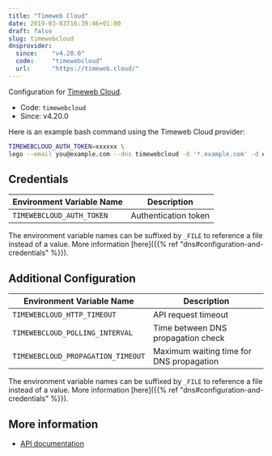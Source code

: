 ```yaml
---
title: "Timeweb Cloud"
date: 2019-03-03T16:39:46+01:00
draft: false
slug: timewebcloud
dnsprovider:
  since:    "v4.20.0"
  code:     "timewebcloud"
  url:      "https://timeweb.cloud/"
---
```


<!-- THIS DOCUMENTATION IS AUTO-GENERATED. PLEASE DO NOT EDIT. -->
<!-- providers/dns/timewebcloud/timewebcloud.toml -->
<!-- THIS DOCUMENTATION IS AUTO-GENERATED. PLEASE DO NOT EDIT. -->


Configuration for [Timeweb Cloud](https://timeweb.cloud/).


<!--more-->

- Code: `timewebcloud`
- Since: v4.20.0


Here is an example bash command using the Timeweb Cloud provider:

```bash
TIMEWEBCLOUD_AUTH_TOKEN=xxxxxx \
lego --email you@example.com --dns timewebcloud -d '*.example.com' -d example.com run
```




## Credentials

| Environment Variable Name | Description |
|-----------------------|-------------|
| `TIMEWEBCLOUD_AUTH_TOKEN` | Authentication token |

The environment variable names can be suffixed by `_FILE` to reference a file instead of a value.
More information [here]({{% ref "dns#configuration-and-credentials" %}}).


## Additional Configuration

| Environment Variable Name | Description |
|--------------------------------|-------------|
| `TIMEWEBCLOUD_HTTP_TIMEOUT` | API request timeout |
| `TIMEWEBCLOUD_POLLING_INTERVAL` | Time between DNS propagation check |
| `TIMEWEBCLOUD_PROPAGATION_TIMEOUT` | Maximum waiting time for DNS propagation |

The environment variable names can be suffixed by `_FILE` to reference a file instead of a value.
More information [here]({{% ref "dns#configuration-and-credentials" %}}).




## More information

- [API documentation](https://timeweb.cloud/api-docs)

<!-- THIS DOCUMENTATION IS AUTO-GENERATED. PLEASE DO NOT EDIT. -->
<!-- providers/dns/timewebcloud/timewebcloud.toml -->
<!-- THIS DOCUMENTATION IS AUTO-GENERATED. PLEASE DO NOT EDIT. -->
